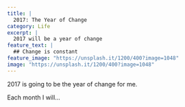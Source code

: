 ```yaml
---
title: |
  2017: The Year of Change
category: Life
excerpt: |
  2017 will be a year of change
feature_text: |
  ## Change is constant
feature_image: "https://unsplash.it/1200/400?image=1048"  
image: "https://unsplash.it/1200/400?image=1048"
---
```


2017 is going to be the year of change for me.

Each month I will...
